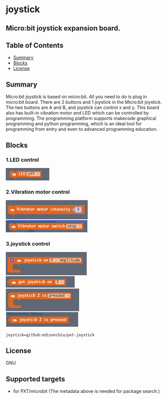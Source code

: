 # joystick

Micro:bit joystick expansion board.
---------------------------------------------------------

## Table of Contents

* [Summary](#summary)
* [Blocks](#blocks)
* [License](#license)

## Summary
 
Micro:bit joystick is based on micro:bit. All you need to do is plug in micro:bit board. 
There are 2 buttons and 1 joystick in the Micro:bit joystick. 
The two buttons are A and B, and joystick can control x and y. 
This board also has built-in vibration motor and LED which can be controlled by programming. 
The programming platform supports makecode graphical programming and python programming, 
which is an ideal tool for programming from entry and even to advanced programming education.


## Blocks

### 1.LED control
![image](https://github.com/DFRobot/pxt-joystick/blob/master/image/led.png)

### 2.Vibration motor control
![image](https://github.com/DFRobot/pxt-joystick/blob/master/image/vibratorMotor.png)<br>
![image](https://github.com/DFRobot/pxt-joystick/blob/master/image/vibratorMotorctr.png)<br>

### 3.joystick control
![image](https://github.com/DFRobot/pxt-joystick/blob/master/image/detectXY.png)<br>
![image](https://github.com/DFRobot/pxt-joystick/blob/master/image/compare.png)<br>
![image](https://github.com/DFRobot/pxt-joystick/blob/master/image/pressedZ.png)<br>
![image](https://github.com/DFRobot/pxt-joystick/blob/master/image/ispressedZ.png)


```package
joystick=github:edisonchiu/pxt-joystick
```


## License

GNU
## Supported targets

* for PXT/microbit
(The metadata above is needed for package search.)

